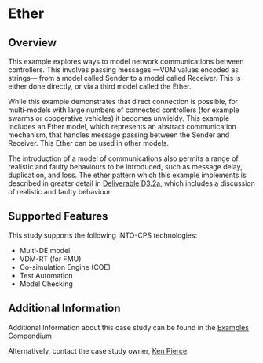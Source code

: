 # Ether

## Overview
This example explores ways to model network communications between controllers. This involves passing messages —VDM values encoded as strings— from a model called Sender to a model called Receiver. This is either done directly, or via a third model called the Ether.

While this example demonstrates that direct connection is possible, for multi-models with large numbers of connected controllers (for example swarms or cooperative vehicles) it becomes unwieldy. This example includes an Ether model, which represents an abstract communication mechanism, that handles message passing between the Sender and Receiver. This Ether can be used in other models.

The introduction of a model of communications also permits a range of realistic and faulty behaviours to be introduced, such as message delay, duplication, and loss. The ether pattern which this example implements is described in greater detail in [Deliverable D3.2a](http://projects.au.dk/fileadmin/D3.2a_Method_Guidelines_2.pdf), which includes a discussion of realistic and faulty behaviour.

## Supported Features
This study supports the following INTO-CPS technologies:

* Multi-DE model
* VDM-RT (for FMU)
* Co-simulation Engine (COE)
* Test Automation
* Model Checking

## Additional Information
Additional Information about this case study can be found in the [Examples Compendium](http://projects.au.dk/fileadmin/D3.5_Examples_Compendium_2.pdf#page=54)

Alternatively, contact the case study owner, [Ken Pierce](mailto:kenneth.pierce@newcastle.ac.uk).
